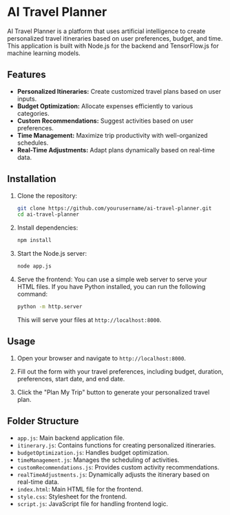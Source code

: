 # AI Travel Planner

AI Travel Planner is a platform that uses artificial intelligence to create personalized travel itineraries based on user preferences, budget, and time. This application is built with Node.js for the backend and TensorFlow.js for machine learning models.

## Features

- **Personalized Itineraries:** Create customized travel plans based on user inputs.
- **Budget Optimization:** Allocate expenses efficiently to various categories.
- **Custom Recommendations:** Suggest activities based on user preferences.
- **Time Management:** Maximize trip productivity with well-organized schedules.
- **Real-Time Adjustments:** Adapt plans dynamically based on real-time data.

## Installation

1. Clone the repository:
    ```bash
    git clone https://github.com/yourusername/ai-travel-planner.git
    cd ai-travel-planner
    ```

2. Install dependencies:
    ```bash
    npm install
    ```

3. Start the Node.js server:
    ```bash
    node app.js
    ```

4. Serve the frontend:
    You can use a simple web server to serve your HTML files. If you have Python installed, you can run the following command:
    ```bash
    python -m http.server
    ```

    This will serve your files at `http://localhost:8000`.

## Usage

1. Open your browser and navigate to `http://localhost:8000`.

2. Fill out the form with your travel preferences, including budget, duration, preferences, start date, and end date.

3. Click the "Plan My Trip" button to generate your personalized travel plan.

## Folder Structure

- `app.js`: Main backend application file.
- `itinerary.js`: Contains functions for creating personalized itineraries.
- `budgetOptimization.js`: Handles budget optimization.
- `timeManagement.js`: Manages the scheduling of activities.
- `customRecommendations.js`: Provides custom activity recommendations.
- `realTimeAdjustments.js`: Dynamically adjusts the itinerary based on real-time data.
- `index.html`: Main HTML file for the frontend.
- `style.css`: Stylesheet for the frontend.
- `script.js`: JavaScript file for handling frontend logic.
